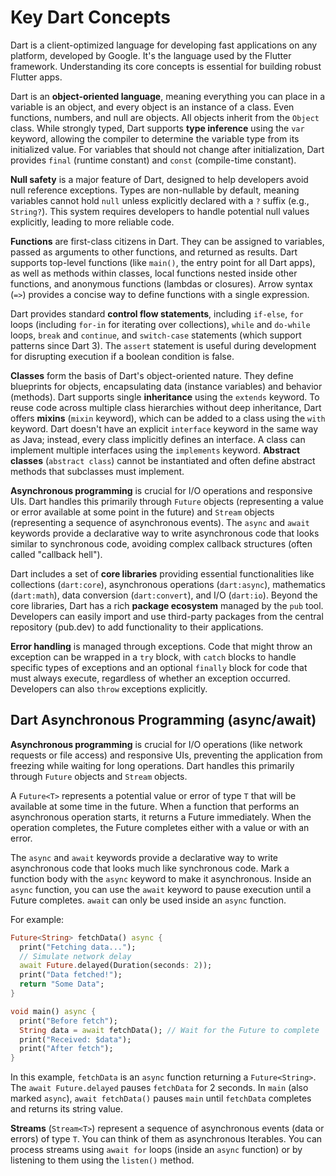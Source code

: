 # Key Dart Concepts

Dart is a client-optimized language for developing fast applications on any platform, developed by Google. It's the language used by the Flutter framework. Understanding its core concepts is essential for building robust Flutter apps.

Dart is an **object-oriented language**, meaning everything you can place in a variable is an object, and every object is an instance of a class. Even functions, numbers, and null are objects. All objects inherit from the `Object` class. While strongly typed, Dart supports **type inference** using the `var` keyword, allowing the compiler to determine the variable type from its initialized value. For variables that should not change after initialization, Dart provides `final` (runtime constant) and `const` (compile-time constant).

**Null safety** is a major feature of Dart, designed to help developers avoid null reference exceptions. Types are non-nullable by default, meaning variables cannot hold `null` unless explicitly declared with a `?` suffix (e.g., `String?`). This system requires developers to handle potential null values explicitly, leading to more reliable code.

**Functions** are first-class citizens in Dart. They can be assigned to variables, passed as arguments to other functions, and returned as results. Dart supports top-level functions (like `main()`, the entry point for all Dart apps), as well as methods within classes, local functions nested inside other functions, and anonymous functions (lambdas or closures). Arrow syntax (`=>`) provides a concise way to define functions with a single expression.

Dart provides standard **control flow statements**, including `if-else`, `for` loops (including `for-in` for iterating over collections), `while` and `do-while` loops, `break` and `continue`, and `switch-case` statements (which support patterns since Dart 3). The `assert` statement is useful during development for disrupting execution if a boolean condition is false.

**Classes** form the basis of Dart's object-oriented nature. They define blueprints for objects, encapsulating data (instance variables) and behavior (methods). Dart supports single **inheritance** using the `extends` keyword. To reuse code across multiple class hierarchies without deep inheritance, Dart offers **mixins** (`mixin` keyword), which can be added to a class using the `with` keyword. Dart doesn't have an explicit `interface` keyword in the same way as Java; instead, every class implicitly defines an interface. A class can implement multiple interfaces using the `implements` keyword. **Abstract classes** (`abstract class`) cannot be instantiated and often define abstract methods that subclasses must implement.

**Asynchronous programming** is crucial for I/O operations and responsive UIs. Dart handles this primarily through `Future` objects (representing a value or error available at some point in the future) and `Stream` objects (representing a sequence of asynchronous events). The `async` and `await` keywords provide a declarative way to write asynchronous code that looks similar to synchronous code, avoiding complex callback structures (often called "callback hell").

Dart includes a set of **core libraries** providing essential functionalities like collections (`dart:core`), asynchronous operations (`dart:async`), mathematics (`dart:math`), data conversion (`dart:convert`), and I/O (`dart:io`). Beyond the core libraries, Dart has a rich **package ecosystem** managed by the `pub` tool. Developers can easily import and use third-party packages from the central repository (pub.dev) to add functionality to their applications.

**Error handling** is managed through exceptions. Code that might throw an exception can be wrapped in a `try` block, with `catch` blocks to handle specific types of exceptions and an optional `finally` block for code that must always execute, regardless of whether an exception occurred. Developers can also `throw` exceptions explicitly.



## Dart Asynchronous Programming (async/await)

**Asynchronous programming** is crucial for I/O operations (like network requests or file access) and responsive UIs, preventing the application from freezing while waiting for long operations. Dart handles this primarily through `Future` objects and `Stream` objects.

A `Future<T>` represents a potential value or error of type `T` that will be available at some time in the future. When a function that performs an asynchronous operation starts, it returns a Future immediately. When the operation completes, the Future completes either with a value or with an error.

The `async` and `await` keywords provide a declarative way to write asynchronous code that looks much like synchronous code. Mark a function body with the `async` keyword to make it asynchronous. Inside an `async` function, you can use the `await` keyword to pause execution until a Future completes. `await` can only be used inside an `async` function.

For example:
```dart
Future<String> fetchData() async {
  print("Fetching data...");
  // Simulate network delay
  await Future.delayed(Duration(seconds: 2)); 
  print("Data fetched!");
  return "Some Data";
}

void main() async { 
  print("Before fetch");
  String data = await fetchData(); // Wait for the Future to complete
  print("Received: $data");
  print("After fetch");
}
```
In this example, `fetchData` is an `async` function returning a `Future<String>`. The `await Future.delayed` pauses `fetchData` for 2 seconds. In `main` (also marked `async`), `await fetchData()` pauses `main` until `fetchData` completes and returns its string value.

**Streams** (`Stream<T>`) represent a sequence of asynchronous events (data or errors) of type `T`. You can think of them as asynchronous Iterables. You can process streams using `await for` loops (inside an `async` function) or by listening to them using the `listen()` method.
